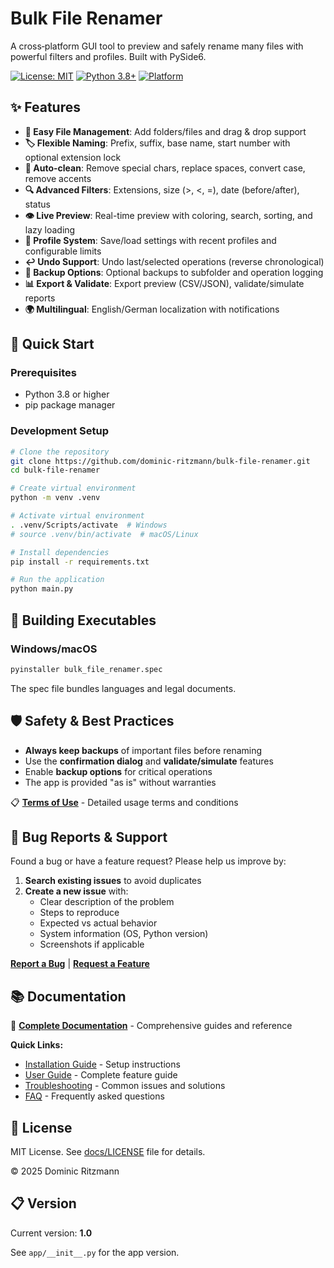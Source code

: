 # Bulk File Renamer

A cross‑platform GUI tool to preview and safely rename many files with powerful filters and profiles. Built with PySide6.

[![License: MIT](https://img.shields.io/badge/License-MIT-yellow.svg)](https://opensource.org/licenses/MIT)
[![Python 3.8+](https://img.shields.io/badge/python-3.8+-blue.svg)](https://www.python.org/downloads/)
[![Platform](https://img.shields.io/badge/platform-Windows%20%7C%20macOS%20%7C%20Linux-lightgrey)](https://github.com/dominic-ritzmann/bulk-file-renamer)

## ✨ Features

- **📁 Easy File Management**: Add folders/files and drag & drop support
- **🏷️ Flexible Naming**: Prefix, suffix, base name, start number with optional extension lock
- **🧹 Auto-clean**: Remove special chars, replace spaces, convert case, remove accents
- **🔍 Advanced Filters**: Extensions, size (>, <, =), date (before/after), status
- **👁️ Live Preview**: Real-time preview with coloring, search, sorting, and lazy loading
- **💾 Profile System**: Save/load settings with recent profiles and configurable limits
- **↩️ Undo Support**: Undo last/selected operations (reverse chronological)
- **💾 Backup Options**: Optional backups to subfolder and operation logging
- **📊 Export & Validate**: Export preview (CSV/JSON), validate/simulate reports
- **🌍 Multilingual**: English/German localization with notifications

## 🚀 Quick Start

### Prerequisites
- Python 3.8 or higher
- pip package manager

### Development Setup
```bash
# Clone the repository
git clone https://github.com/dominic-ritzmann/bulk-file-renamer.git
cd bulk-file-renamer

# Create virtual environment
python -m venv .venv

# Activate virtual environment
. .venv/Scripts/activate  # Windows
# source .venv/bin/activate  # macOS/Linux

# Install dependencies
pip install -r requirements.txt

# Run the application
python main.py
```

## 🔨 Building Executables

### Windows/macOS
```bash
pyinstaller bulk_file_renamer.spec
```
The spec file bundles languages and legal documents.

## 🛡️ Safety & Best Practices

- **Always keep backups** of important files before renaming
- Use the **confirmation dialog** and **validate/simulate** features
- Enable **backup options** for critical operations
- The app is provided "as is" without warranties

📋 **[Terms of Use](docs/TERMS.md)** - Detailed usage terms and conditions

## 🐛 Bug Reports & Support

Found a bug or have a feature request? Please help us improve by:

1. **Search existing issues** to avoid duplicates
2. **Create a new issue** with:
   - Clear description of the problem
   - Steps to reproduce
   - Expected vs actual behavior
   - System information (OS, Python version)
   - Screenshots if applicable

[**Report a Bug**](https://github.com/dominic-ritzmann/bulk-file-renamer/issues/new?template=bug_report.md) | [**Request a Feature**](https://github.com/dominic-ritzmann/bulk-file-renamer/issues/new?template=feature_request.md)

## 📚 Documentation

📖 **[Complete Documentation](docs/README.md)** - Comprehensive guides and reference

**Quick Links:**
- [Installation Guide](docs/installation.md) - Setup instructions
- [User Guide](docs/user-guide.md) - Complete feature guide  
- [Troubleshooting](docs/troubleshooting.md) - Common issues and solutions
- [FAQ](docs/faq.md) - Frequently asked questions

## 📄 License

MIT License. See [docs/LICENSE](docs/LICENSE) file for details.

© 2025 Dominic Ritzmann

## 📋 Version

Current version: **1.0**

See `app/__init__.py` for the app version.
